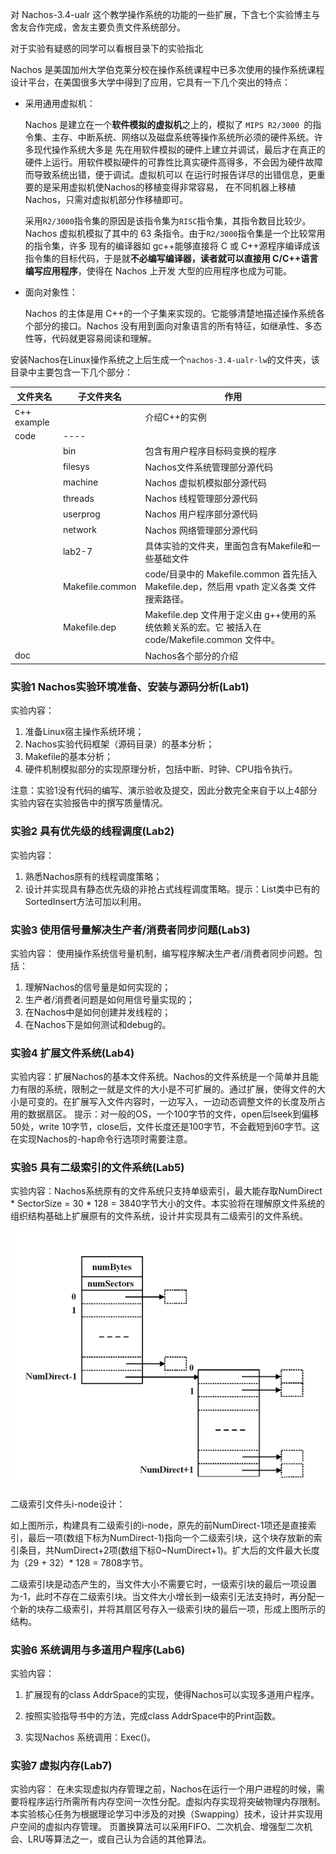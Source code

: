 对 Nachos-3.4-ualr 这个教学操作系统的功能的一些扩展，下含七个实验博主与舍友合作完成，舍友主要负责文件系统部分。

对于实验有疑惑的同学可以看根目录下的实验指北

Nachos 是美国加州大学伯克莱分校在操作系统课程中已多次使用的操作系统课程设计平台，在美国很多大学中得到了应用，它具有一下几个突出的特点：

- 采用通用虚拟机：
  
  Nachos 是建立在一个**软件模拟的虚拟机**之上的，模拟了 `MIPS R2/3000 `的指令集、主存、中断系统、网络以及磁盘系统等操作系统所必须的硬件系统。许多现代操作系统大多是 先在用软件模拟的硬件上建立并调试，最后才在真正的硬件上运行。用软件模拟硬件的可靠性比真实硬件高得多，不会因为硬件故障而导致系统出错，便于调试。虚拟机可以 在运行时报告详尽的出错信息，更重要的是采用虚拟机使Nachos的移植变得非常容易， 在不同机器上移植 Nachos，只需对虚拟机部分作移植即可。
  
  采用` R2/3000 `指令集的原因是该指令集为` RISC `指令集，其指令数目比较少。Nachos 虚拟机模拟了其中的 63 条指令。由于` R2/3000 `指令集是一个比较常用的指令集，许多 现有的编译器如 gc++能够直接将 C 或 C++源程序编译成该指令集的目标代码，于是就**不必编写编译器，读者就可以直接用 C/C++语言编写应用程序**，使得在 Nachos 上开发 大型的应用程序也成为可能。

- 面向对象性：
  
  Nachos 的主体是用 C++的一个子集来实现的。它能够清楚地描述操作系统各个部分的接口。Nachos 没有用到面向对象语言的所有特征，如继承性、多态性等，代码就更容易阅读和理解。

安装Nachos在Linux操作系统之上后生成一个`nachos-3.4-ualr-lw`的文件夹，该目录中主要包含一下几个部分：

| 文件夹名        | 子文件夹名           | 作用                                                                   |
| ----------- | --------------- | -------------------------------------------------------------------- |
| c++ example |                 | 介绍C++的实例                                                             |
| code        | ----            |                                                                      |
|             | bin             | 包含有用户程序目标码变换的程序                                                      |
|             | filesys         | Nachos文件系统管理部分源代码                                                    |
|             | machine         | Nachos 虚拟机模拟部分源代码                                                    |
|             | threads         | Nachos 线程管理部分源代码                                                     |
|             | userprog        | Nachos 用户程序部分源代码                                                     |
|             | network         | Nachos 网络管理部分源代码                                                     |
|             | lab2-7          | 具体实验的文件夹，里面包含有Makefile和一些基础文件                                        |
|             | Makefile.common | code/目录中的 Makefile.common 首先括入 Makefile.dep，然后用 vpath 定义各类 文件搜索路径。   |
|             | Makefile.dep    | Makefile.dep 文件用于定义由 g++使用的系统依赖关系的宏。它 被括入在 code/Makefile.common 文件中。 |
| doc         |                 | Nachos各个部分的介绍                                                        |

### 实验1 Nachos实验环境准备、安装与源码分析(Lab1)

实验内容：

1. 准备Linux宿主操作系统环境；
2. Nachos实验代码框架（源码目录）的基本分析；
3. Makefile的基本分析；
4. 硬件机制模拟部分的实现原理分析，包括中断、时钟、CPU指令执行。

注意：实验1没有代码的编写、演示验收及提交，因此分数完全来自于以上4部分实验内容在实验报告中的撰写质量情况。

### 实验2 具有优先级的线程调度(Lab2)

实验内容：

1. 熟悉Nachos原有的线程调度策略；
2. 设计并实现具有静态优先级的非抢占式线程调度策略。提示：List类中已有的SortedInsert方法可加以利用。

### 实验3 使用信号量解决生产者/消费者同步问题(Lab3)

实验内容：
使用操作系统信号量机制，编写程序解决生产者/消费者同步问题。包括：

1. 理解Nachos的信号量是如何实现的；
2. 生产者/消费者问题是如何用信号量实现的；
3. 在Nachos中是如何创建并发线程的；
4. 在Nachos下是如何测试和debug的。

### 实验4 扩展文件系统(Lab4)

实验内容：扩展Nachos的基本文件系统。Nachos的文件系统是一个简单并且能力有限的系统，限制之一就是文件的大小是不可扩展的。通过扩展，使得文件的大小是可变的。在扩展写入文件内容时，一边写入，一边动态调整文件的长度及所占用的数据扇区。
提示：对一般的OS，一个100字节的文件，open后lseek到偏移50处，write 10字节，close后，文件长度还是100字节，不会截短到60字节。这在实现Nachos的-hap命令行选项时需要注意。

### 实验5 具有二级索引的文件系统(Lab5)

实验内容：Nachos系统原有的文件系统只支持单级索引，最大能存取NumDirect * SectorSize = 30 * 128 = 3840字节大小的文件。本实验将在理解原文件系统的组织结构基础上扩展原有的文件系统，设计并实现具有二级索引的文件系统。

![](./README.assets/2022-08-28-20-07-44-image.png)

二级索引文件头i-node设计：

如上图所示，构建具有二级索引的i-node，原先的前NumDirect-1项还是直接索引，最后一项(数组下标为NumDirect-1)指向一个二级索引块，这个块存放新的索引条目，共NumDirect+2项(数组下标0~NumDirect+1)。扩大后的文件最大长度为（29 + 32）* 128 = 7808字节。

二级索引块是动态产生的，当文件大小不需要它时，一级索引块的最后一项设置为-1，此时不存在二级索引块。当文件大小增长到一级索引无法支持时，再分配一个新的块存二级索引，并将其扇区号存入一级索引块的最后一项，形成上图所示的结构。

### 实验6  系统调用与多道用户程序(Lab6)

实验内容：

1. 扩展现有的class AddrSpace的实现，使得Nachos可以实现多道用户程序。

2. 按照实验指导书中的方法，完成class AddrSpace中的Print函数。

3. 实现Nachos 系统调用：Exec()。

### 实验7  虚拟内存(Lab7)

实验内容：
在未实现虚拟内存管理之前，Nachos在运行一个用户进程的时候，需要将程序运行所需所有内存空间一次性分配。虚拟内存实现将突破物理内存限制。本实验核心任务为根据理论学习中涉及的对换（Swapping）技术，设计并实现用户空间的虚拟内存管理。
页置换算法可以采用FIFO、二次机会、增强型二次机会、LRU等算法之一，或自己认为合适的其他算法。
